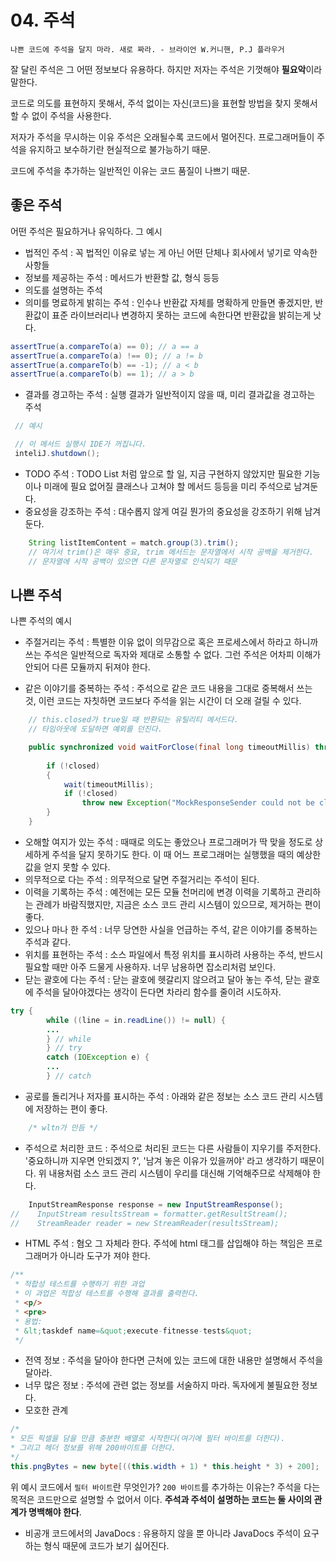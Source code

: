 # 04. 주석

    나쁜 코드에 주석을 달지 마라. 새로 짜라. - 브라이언 W.커니핸, P.J 플라우거

잘 달린 주석은 그 어떤 정보보다 유용하다. 하지만 저자는 주석은 기껏해야 **필요악**이라 말한다.

코드로 의도를 표현하지 못해서, 주석 없이는 자신(코드)을 표현할 방법을 찾지 못해서
할 수 없이 주석을 사용한다.

저자가 주석을 무시하는 이유
주석은 오래될수록 코드에서 멀어진다. 프로그래머들이 주석을 유지하고 보수하기란
현실적으로 불가능하기 때문.

코드에 주석을 추가하는 일반적인 이유는 코드 품질이 나쁘기 때문.

## 좋은 주석
어떤 주석은 필요하거나 유익하다. 그 예시

- 법적인 주석 : 꼭 법적인 이유로 넣는 게 아닌 어떤 단체나 회사에서 넣기로 약속한 사항들
- 정보를 제공하는 주석 : 메서드가 반환할 값, 형식 등등
- 의도를 설명하는 주석 
- 의미를 명료하게 밝히는 주석 : 인수나 반환값 자체를 명확하게 만들면 좋겠지만,
반환값이 표준 라이브러리나 변경하지 못하는 코드에 속한다면 반환값을 밝히는게 낫다.
```java
assertTrue(a.compareTo(a) == 0); // a == a
assertTrue(a.compareTo(a) !== 0); // a != b
assertTrue(a.compareTo(b) == -1); // a < b
assertTrue(a.compareTo(b) == 1); // a > b

```
- 결과를 경고하는 주석 : 실행 결과가 일반적이지 않을 때, 미리 결과값을 경고하는 주석
```java
 // 예시

 // 이 메서드 실행시 IDE가 꺼집니다.
 inteliJ.shutdown();
```
- TODO 주석 : TODO List 처럼 앞으로 할 일, 지금 구현하지 않았지만 필요한 기능이나
미래에 필요 없어질 클래스나 고쳐야 할 메서드 등등을 미리 주석으로 남겨둔다.
- 중요성을 강조하는 주석 : 대수롭지 않게 여길 뭔가의 중요성을 강조하기 위해 남겨둔다.
```java
    String listItemContent = match.group(3).trim();
    // 여기서 trim()은 매우 중요, trim 메서드는 문자열에서 시작 공백을 제거한다.
    // 문자열에 시작 공백이 있으면 다른 문자열로 인식되기 때문
```

## 나쁜 주석
나쁜 주석의 예시

- 주절거리는 주석 : 특별한 이유 없이 의무감으로 혹은 프로세스에서 하라고 하니까
쓰는 주석은 일반적으로 독자와 제대로 소통할 수 없다. 그런 주석은 어차피 이해가 안되어 다른 모듈까지 뒤져야 한다.

- 같은 이야기를 중복하는 주석 : 주석으로 같은 코드 내용을 그대로 중복해서 쓰는 것,
이런 코드는 자칫하면 코드보다 주석을 읽는 시간이 더 오래 걸릴 수 있다.
```java
    // this.closed가 true일 때 반환되는 유틸리티 메서드다.
    // 타임아웃에 도달하면 예외를 던진다.

    public synchronized void waitForClose(final long timeoutMillis) throws Exception{ 
        
        if (!closed)
        {
            wait(timeoutMillis);
            if (!closed)
                throw new Exception("MockResponseSender could not be closed");
        }
    }
```

- 오해할 여지가 있는 주석 : 때때로 의도는 좋았으나 프로그래머가 딱 맞을 정도로 상세하게
 주석을 달지 못하기도 한다. 이 때 어느 프로그래머는 실행했을 때의 예상한 값을 얻지 못할 수 있다.
- 의무적으로 다는 주석 : 의무적으로 달면 주절거리는 주석이 된다.
- 이력을 기록하는 주석 : 예전에는 모든 모듈 천머리에 변경 이력을 기록하고 관리하는 관례가 바람직했지만,
지금은 소스 코드 관리 시스템이 있으므로, 제거하는 편이 좋다.
- 있으나 마나 한 주석 : 너무 당연한 사실을 언급하는 주석, 같은 이야기를 중복하는 주석과 같다.
- 위치를 표현하는 주석 :  소스 파일에서 특정 위치를 표시하려 사용하는 주석, 반드시 필요할 때만
 아주 드물게 사용하자. 너무 남용하면 잡소리처럼 보인다.
- 닫는 괄호에 다는 주석 : 닫는 괄호에 헷갈리지 않으려고 달아 놓는 주석, 닫는 괄호에
주석을 달아야겠다는 생각이 든다면 차라리 함수를 줄이려 시도하자.
```java
try {
        while ((line = in.readLine()) != null) {
        ...
        } // while
        } // try
        catch (IOException e) {
        ...
        } // catch
```
- 공로를 돌리거나 저자를 표시하는 주석 : 아래와 같은 정보는 소스 코드 관리 시스템에 저장하는 편이 좋다.
```java
    /* wltn가 만듬 */
```

- 주석으로 처리한 코드 : 주석으로 처리된 코드는 다른 사람들이 지우기를 주저한다.
 '중요하니까 지우면 안되겠지 ?', '남겨 놓은 이유가 있을꺼야' 라고 생각하기 때문이다. 위 내용처럼
소스 코드 관리 시스템이 우리를 대신해 기억해주므로 삭제해야 한다.
```java
    InputStreamResponse response = new InputStreamResponse();
//    InputStream resultsStream = formatter.getResultStream();
//    StreamReader reader = new StreamReader(resultsStream);
```
- HTML 주석 : 혐오 그 자체라 한다. 주석에 html 태그를 삽입해야 하는 책임은
프로그래머가 아니라 도구가 져야 한다.
```java
/**
 * 적합성 테스트를 수행하기 위한 과업
 * 이 과업은 적합성 테스트를 수행해 결과를 출력한다.
 * <p/>
 * <pre>
 * 용법:
 * &lt;taskdef name=&quot;execute-fitnesse-tests&quot;
 */
```

- 전역 정보 : 주석을 달아야 한다면 근처에 있는 코드에 대한 내용만 설명해서 주석을 달아라.
- 너무 많은 정보 : 주석에 관련 없는 정보를 서술하지 마라. 독자에게 불필요한 정보다.
- 모호한 관계
```java
/*
* 모든 픽셀을 담을 만큼 충분한 배열로 시작한다(여기에 필터 바이트를 더한다).
* 그리고 헤더 정보를 위해 200바이트를 더한다.
*/
this.pngBytes = new byte[((this.width + 1) * this.height * 3) + 200];
```
 위 예시 코드에서 `필터 바이트`란 무엇인가? `200 바이트`를 추가하는 이유는?
 주석을 다는 목적은 코드만으로 설명할 수 없어서 이다. **주석과 주석이 설명하는 코드는 둘 사이의 관계가 명백해야 한다**.
 
- 비공개 코드에서의 JavaDocs : 유용하지 않을 뿐 아니라 JavaDocs 주석이 요구하는 형식 때문에 코드가 보기 싫어진다.


